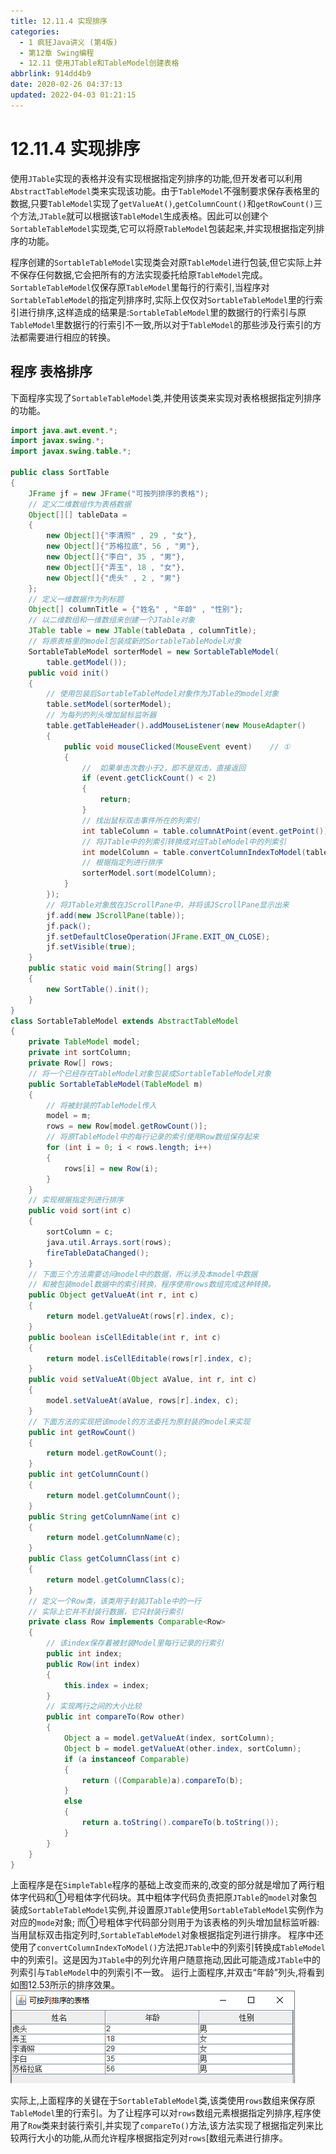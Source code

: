 ```yaml
---
title: 12.11.4 实现排序
categories: 
  - 1 疯狂Java讲义 (第4版)
  - 第12章 Swing编程
  - 12.11 使用JTable和TableModel创建表格
abbrlink: 914dd4b9
date: 2020-02-26 04:37:13
updated: 2022-04-03 01:21:15
---
```

# 12.11.4 实现排序
使用`JTable`实现的表格并没有实现根据指定列排序的功能,但开发者可以利用`AbstractTableModel`类来实现该功能。由于`TableModel`不强制要求保存表格里的数据,只要`TableModel`实现了`getValueAt()`,`getColumnCount()`和`getRowCount()`三个方法,`JTable`就可以根据该`TableModel`生成表格。因此可以创建个`SortableTableModel`实现类,它可以将原`TableModel`包装起来,并实现根据指定列排序的功能。

程序创建的`SortableTableModel`实现类会对原`TableModel`进行包装,但它实际上并不保存仼何数据,它会把所有的方法实现委托给原`TableModel`完成。`SortableTableModel`仅保存原`TableModel`里每行的行索引,当程序对`SortableTableModel`的指定列排序时,实际上仅仅对`SortableTableModel`里的行索引进行排序,这样造成的结果是:`SortableTableModel`里的数据行的行索引与原`TableModel`里数据行的行索引不一致,所以对于`TableModel`的那些涉及行索引的方法都需要进行相应的转换。
## 程序 表格排序
下面程序实现了`SortableTableModel`类,并使用该类来实现对表格根据指定列排序的功能。
```java
import java.awt.event.*;
import javax.swing.*;
import javax.swing.table.*;

public class SortTable
{
    JFrame jf = new JFrame("可按列排序的表格");
    // 定义二维数组作为表格数据
    Object[][] tableData =
    {
        new Object[]{"李清照" , 29 , "女"},
        new Object[]{"苏格拉底", 56 , "男"},
        new Object[]{"李白", 35 , "男"},
        new Object[]{"弄玉", 18 , "女"},
        new Object[]{"虎头" , 2 , "男"}
    };
    // 定义一维数据作为列标题
    Object[] columnTitle = {"姓名" , "年龄" , "性别"};
    // 以二维数组和一维数组来创建一个JTable对象
    JTable table = new JTable(tableData , columnTitle);
    // 将原表格里的model包装成新的SortableTableModel对象
    SortableTableModel sorterModel = new SortableTableModel(
        table.getModel());
    public void init()
    {
        // 使用包装后SortableTableModel对象作为JTable的model对象
        table.setModel(sorterModel);
        // 为每列的列头增加鼠标监听器
        table.getTableHeader().addMouseListener(new MouseAdapter()
        {
            public void mouseClicked(MouseEvent event)    // ①
            {
                //  如果单击次数小于2，即不是双击，直接返回
                if (event.getClickCount() < 2)
                {
                    return;
                }
                // 找出鼠标双击事件所在的列索引
                int tableColumn = table.columnAtPoint(event.getPoint());
                // 将JTable中的列索引转换成对应TableModel中的列索引
                int modelColumn = table.convertColumnIndexToModel(tableColumn);
                // 根据指定列进行排序
                sorterModel.sort(modelColumn);
            }
        });
        // 将JTable对象放在JScrollPane中，并将该JScrollPane显示出来
        jf.add(new JScrollPane(table));
        jf.pack();
        jf.setDefaultCloseOperation(JFrame.EXIT_ON_CLOSE);
        jf.setVisible(true);
    }
    public static void main(String[] args)
    {
        new SortTable().init();
    }
}
class SortableTableModel extends AbstractTableModel
{
    private TableModel model;
    private int sortColumn;
    private Row[] rows;
    // 将一个已经存在TableModel对象包装成SortableTableModel对象
    public SortableTableModel(TableModel m)
    {
        // 将被封装的TableModel传入
        model = m;
        rows = new Row[model.getRowCount()];
        // 将原TableModel中的每行记录的索引使用Row数组保存起来
        for (int i = 0; i < rows.length; i++)
        {
            rows[i] = new Row(i);
        }
    }
    // 实现根据指定列进行排序
    public void sort(int c)
    {
        sortColumn = c;
        java.util.Arrays.sort(rows);
        fireTableDataChanged();
    }
    // 下面三个方法需要访问model中的数据，所以涉及本model中数据
    // 和被包装model数据中的索引转换，程序使用rows数组完成这种转换。
    public Object getValueAt(int r, int c)
    {
        return model.getValueAt(rows[r].index, c);
    }
    public boolean isCellEditable(int r, int c)
    {
        return model.isCellEditable(rows[r].index, c);
    }
    public void setValueAt(Object aValue, int r, int c)
    {
        model.setValueAt(aValue, rows[r].index, c);
    }
    // 下面方法的实现把该model的方法委托为原封装的model来实现
    public int getRowCount()
    {
        return model.getRowCount();
    }
    public int getColumnCount()
    {
        return model.getColumnCount();
    }
    public String getColumnName(int c)
    {
        return model.getColumnName(c);
    }
    public Class getColumnClass(int c)
    {
        return model.getColumnClass(c);
    }
    // 定义一个Row类，该类用于封装JTable中的一行
    // 实际上它并不封装行数据，它只封装行索引
    private class Row implements Comparable<Row>
    {
        // 该index保存着被封装Model里每行记录的行索引
        public int index;
        public Row(int index)
        {
            this.index = index;
        }
        // 实现两行之间的大小比较
        public int compareTo(Row other)
        {
            Object a = model.getValueAt(index, sortColumn);
            Object b = model.getValueAt(other.index, sortColumn);
            if (a instanceof Comparable)
            {
                return ((Comparable)a).compareTo(b);
            }
            else
            {
                return a.toString().compareTo(b.toString());
            }
        }
    }
}
```
上面程序是在`SimpleTable`程序的基础上改变而来的,改变的部分就是增加了两行粗体字代码和①号粗体字代码块。其中粗体字代码负责把原`JTable`的`model`对象包装成`SortableTableModel`实例,并设置原`JTable`使用`SortableTableModel`实例作为对应的`mode`对象;
而①号粗体宇代码部分则用于为该表格的列头增加鼠标监听器:当用鼠标双击指定列时,`SortableTableModel`对象根据指定列进行排序。
程序中还使用了`convertColumnIndexToModel()`方法把`JTable`中的列索引转换成`TableModel`中的列索引。这是因为`JTable`中的列允许用户随意拖动,因此可能造成`JTable`中的列索引与`TableModel`中的列索引不一致。
运行上面程序,并双击“年龄”列头,将看到如图12.53所示的排序效果。
![](https://raw.githubusercontent.com/lanlan2017/images/master/CrazyJavaHandout4/Chapter12/12.11.4/1.png)
<!-- CrazyJavaHandout4/Chapter12/12.11.4/1 -->
实际上,上面程序的关键在于`SortableTableModel`类,该类使用`rows`数组来保存原`TableModel`里的行索引。为了让程序可以对`rows`数组元素根据指定列排序,程序使用了`Row`类来封装行索引,并实现了`compareTo()`方法,该方法实现了根据指定列来比较两行大小的功能,从而允许程序根据指定列对`rows`[数组元素进行排序。
